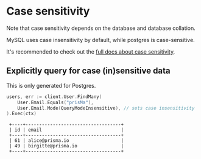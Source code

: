 # Case sensitivity

Note that case sensitivity depends on the database and database collation.

MySQL uses case insensitivity by default, while postgres is case-sensitive.

It's recommended to check out the [full docs about case sensitivity](https://www.prisma.io/docs/concepts/components/prisma-client/case-sensitivity).

## Explicitly query for case (in)sensitive data

This is only generated for Postgres.

```go
users, err := client.User.FindMany(
    User.Email.Equals("prisMa"),
    User.Email.Mode(QueryModeInsensitive), // sets case insensitivity
).Exec(ctx)
```

```
 +----+-----------------------------------+
 | id | email                             |
 +----+-----------------------------------+
 | 61 | alice@prisma.io                   |
 | 49 | birgitte@prisma.io                |
 +----+-----------------------------------+
 ```

